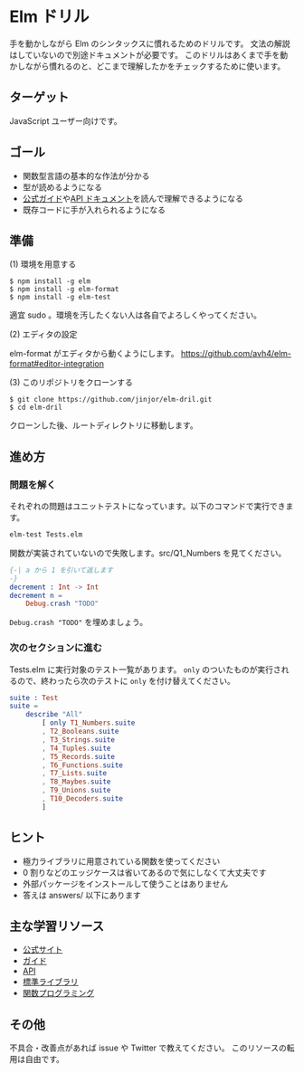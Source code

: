 Elm ドリル
====

手を動かしながら Elm のシンタックスに慣れるためのドリルです。
文法の解説はしていないので別途ドキュメントが必要です。
このドリルはあくまで手を動かしながら慣れるのと、どこまで理解したかをチェックするために使います。


## ターゲット

JavaScript ユーザー向けです。


## ゴール

- 関数型言語の基本的な作法が分かる
- 型が読めるようになる
- [公式ガイド](https://guide.elm-lang.org/)や[API ドキュメント](http://package.elm-lang.org/)を読んで理解できるようになる
- 既存コードに手が入れられるようになる


## 準備

(1) 環境を用意する

```
$ npm install -g elm
$ npm install -g elm-format
$ npm install -g elm-test
```

適宜 sudo 。環境を汚したくない人は各自でよろしくやってください。

(2) エディタの設定

elm-format がエディタから動くようにします。
https://github.com/avh4/elm-format#editor-integration


(3) このリポジトリをクローンする

```
$ git clone https://github.com/jinjor/elm-dril.git
$ cd elm-dril
```

クローンした後、ルートディレクトリに移動します。

## 進め方

### 問題を解く

それぞれの問題はユニットテストになっています。以下のコマンドで実行できます。

```sh
elm-test Tests.elm
```

関数が実装されていないので失敗します。src/Q1_Numbers を見てください。

```elm
{-| a から 1 を引いて返します
-}
decrement : Int -> Int
decrement n =
    Debug.crash "TODO"
```

`Debug.crash "TODO"` を埋めましょう。


### 次のセクションに進む

Tests.elm に実行対象のテスト一覧があります。
`only` のついたものが実行されるので、終わったら次のテストに `only` を付け替えてください。

```elm
suite : Test
suite =
    describe "All"
        [ only T1_Numbers.suite
        , T2_Booleans.suite
        , T3_Strings.suite
        , T4_Tuples.suite
        , T5_Records.suite
        , T6_Functions.suite
        , T7_Lists.suite
        , T8_Maybes.suite
        , T9_Unions.suite
        , T10_Decoders.suite
        ]
```

## ヒント

- 極力ライブラリに用意されている関数を使ってください
- 0 割りなどのエッジケースは省いてあるので気にしなくて大丈夫です
- 外部パッケージをインストールして使うことはありません
- 答えは answers/ 以下にあります

## 主な学習リソース

- [公式サイト](http://elm-lang.org/)
- [ガイド](https://guide.elm-lang.org/)
- [API](http://package.elm-lang.org/)
- [標準ライブラリ](http://package.elm-lang.org/packages/elm-lang/core/latest)
- [関数プログラミング](https://evancz.gitbooks.io/functional-programming-in-elm/)


## その他

不具合・改善点があれば issue や Twitter で教えてください。
このリソースの転用は自由です。
